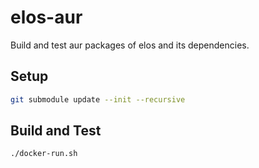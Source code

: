 # elos-aur
Build and test aur packages of elos and its dependencies.

## Setup

```sh
git submodule update --init --recursive
```

## Build and Test

```sh
./docker-run.sh
```
